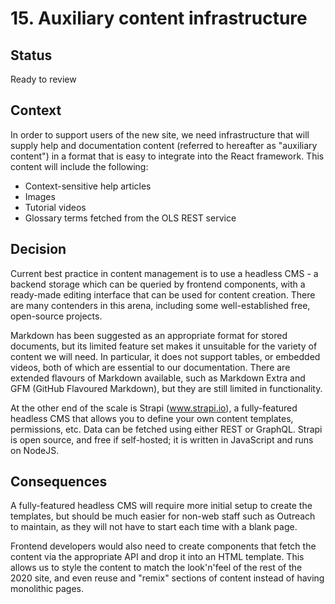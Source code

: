# 15. Auxiliary content infrastructure

## Status

Ready to review

## Context

In order to support users of the new site, we need infrastructure that will supply help and documentation content (referred to hereafter as "auxiliary content") in a format that is easy to integrate into the React framework. This content will include the following:

* Context-sensitive help articles
* Images
* Tutorial videos
* Glossary terms fetched from the OLS REST service

## Decision

Current best practice in content management is to use a headless CMS - a backend storage which can be queried by frontend components, with a ready-made editing interface that can be used for content creation. There are many contenders in this arena, including some well-established free, open-source projects.

Markdown has been suggested as an appropriate format for stored documents, but its limited feature set makes it unsuitable for the variety of content we will need. In particular, it does not support tables, or embedded videos, both of which are essential to our documentation. There are extended flavours of Markdown available, such as Markdown Extra and GFM (GitHub Flavoured Markdown), but they are still limited in functionality.

At the other end of the scale is Strapi (www.strapi.io), a fully-featured headless CMS that allows you to define your own content templates, permissions, etc. Data can be fetched using either REST or GraphQL. Strapi is open source, and free if self-hosted; it is written in JavaScript and runs on NodeJS.

## Consequences

A fully-featured headless CMS will require more initial setup to create the templates, but should be much easier for non-web staff such as Outreach to maintain, as they will not have to start each time with a blank page.

Frontend developers would also need to create components that fetch the content via the appropriate API and drop it into an HTML template. This allows us to style the content to match the look'n'feel of the rest of the 2020 site, and even reuse and "remix" sections of content instead of having monolithic pages.
